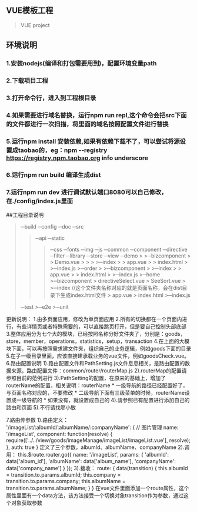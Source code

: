 ## VUE模板工程
> VUE project

## 环境说明
### 1.安装nodejs(编译和打包需要用到)，配置环境变量path
### 2.下载项目工程
### 3.打开命令行，进入到工程根目录
### 4.如果需要进行域名替换，运行npm run repl,这个命令会把src下面的文件都进行一次扫描，将里面的域名按照配置文件进行替换
### 5.运行npm install 安装依赖,如果有依赖下载不了，可以尝试将源设置成taobao的，eg：npm --registry https://registry.npm.taobao.org info underscore
### 6.运行npm run build 编译生成dist
### 7.运行npm run dev 进行调试默认端口8080可以自己修改，在./config/index.js里面


##工程目录说明

>─build
>─config
>─doc
>─src
>  >─api
>  >─static
>  >  >─css
>  >  >─fonts
>  >  >─img
>  >  >─js
>  >─common
>  >─component
>  >─directive
>  >─filter
>  >─library
>  >─store
>  >─view
>   >─demo
>		>  >─bizcomponent
>		>  >      Demo.vue
>		>  >
>		>  >─index
>		>      >  app.vue
>		>      >  index.html
>		>      >─index.js
>		>─order
>		>  >─bizcomponent
>		>  >─index
>		>      >  app.vue
>		>      >  index.html
>		>      >─index.js
>		>─home
>		    >─bizcomponent
>		    >      directiveSelect.vue
>		    >      SeeSort.vue
>		    >
>		    >─index //这个文件夹名称对应的就是页面名称，会在dist目录下生成index.html文件
>		        >  app.vue
>		        >  index.html
>		        >─index.js
>		        
>─test
      >─e2e
      >─unit

更新说明：
1.由多页面应用，修改为单页面应用
2.所有的切换都在一个页面内进行，有些详情页或者特殊需要的，可以直接跳页打开，但是要自己控制头部底部
3.整体应用分为七个大的模块，已经按照名称分好文件夹了，分别是：goods，store，member，operations，statistics，setup，transaction
4.在上面的大模块下面，可以再按照需求建文件夹，组织自己的业务逻辑，例如goods下面的目录
5.在子一级目录里面，应该直接建承载业务的vue文件，例如goodsCheck.vue。
6.路由配置说明
    1).路由配置文件和PathSetting.js文件息息相关，是路由配置的数据来源，路由配置文件：common/router/routerMap.js
    2).routerMap的配置请参照目前的范例进行
    3).PathSetting的配置，在原来的基础上，增加了routerName的配置，相关说明：routerName
        * 一级导航的路径已经配置好了，与页面名称对应的，不要修改
        * 二级导航下面有三级菜单的时候，routerName设置成一级导航的
        * 如果没有，就设置成自己的
    4).请参照已有配置进行添加自己的路由和页面
    5).不行请找廖小敏

7.路由传参数
    1).路由定义：
    '/imageList/:albumId/:albumName/:companyName': { // 图片管理
        name: '/imageList',
        component: function(resolve) {
            require(['../../view/goods/imageManage/imageList/imageList.vue'], resolve);
        },
        auth: true
    }
    定义了三个参数，albumId、albumName、companyName
    2).调用：
    this.$route.router.go({
        name: '/imageList',
        params: {
            'albumId': data['album_id'],
            'albumName': data['album_name'],
            'companyName': data['company_name']
        }
    });
    3).接收：
    route: {
        data(transition) {
            this.albumId = transition.to.params.albumId;
            this.company = transition.to.params.company;
            this.albumName = transition.to.params.albumName;
        }
    }
    在vue文件里面添加一个route属性，这个属性里面有一个data方法，该方法接受一个切换对象transition作为参数，通过这个对象获取参数

